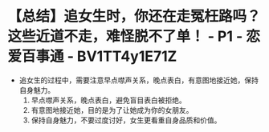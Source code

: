 # 【总结】追女生时，你还在走冤枉路吗？这些近道不走，难怪脱不了单！ - P1 - 恋爱百事通 - BV1TT4y1E71Z

-   追女生的过程中，需要注意早点噤声关系，晚点表白，有意图地接近她，保持自身魅力。
    1.  早点噤声关系，晚点表白，避免盲目表白被拒绝。
    2.  有意图地接近她，目的是为了让她成为你的女朋友。
    3.  保持自身魅力，不要过度讨好，女生更看重自身品质和价值。